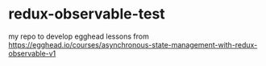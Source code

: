 # redux-observable-test
my repo to develop egghead lessons from https://egghead.io/courses/asynchronous-state-management-with-redux-observable-v1
